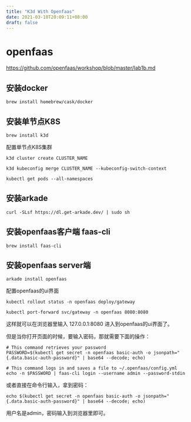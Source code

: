 ```yaml
---
title: "K3d With Openfaas"
date: 2021-03-10T20:09:11+08:00
draft: false
---
```


# openfaas

https://github.com/openfaas/workshop/blob/master/lab1b.md

## 安装docker
```
brew install homebrew/cask/docker
```

## 安装单节点K8S
```
brew install k3d
```

配置单节点K8S集群

```
k3d cluster create CLUSTER_NAME

k3d kubeconfig merge CLUSTER_NAME --kubeconfig-switch-context

kubectl get pods --all-namespaces

```


## 安装arkade
```
curl -SLsf https://dl.get-arkade.dev/ | sudo sh
```

## 安装openfaas客户端 faas-cli
```
brew install faas-cli
```

## 安装openfaas server端
```
arkade install openfaas
```

配置openfaas的ui界面
```
kubectl rollout status -n openfaas deploy/gateway

kubectl port-forward svc/gateway -n openfaas 8080:8080
```
这样就可以在浏览器里输入 127.0.0.1:8080 进入到openfaas的ui界面了。

但是当你打开页面的时候，要输入密码，那就需要下面的操作：
```
# This command retrieves your password
PASSWORD=$(kubectl get secret -n openfaas basic-auth -o jsonpath="{.data.basic-auth-password}" | base64 --decode; echo)

# This command logs in and saves a file to ~/.openfaas/config.yml
echo -n $PASSWORD | faas-cli login --username admin --password-stdin

```

或者直接在命令行输入，拿到密码：

```
echo $(kubectl get secret -n openfaas basic-auth -o jsonpath="{.data.basic-auth-password}" | base64 --decode; echo)
```
用户名是admin，密码输入到浏览器里即可。


